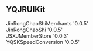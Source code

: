 ## YQJRUIKit

JinRongChaoShiMerchants '0.0.5'  
JinRongChaoShi '0.0.5'  
JSXJMemberStore '0.0.3'  
YQSKSpeedConversion '0.0.5'  
